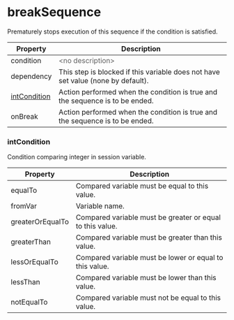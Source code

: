 # breakSequence

Prematurely stops execution of this sequence if the condition is satisfied. 

| Property | Description |
| ------- | -------- |
| condition | <font color="#606060">&lt;no description&gt;</font> |
| dependency | This step is blocked if this variable does not have set value (none by default).  |
| [intCondition](#intCondition) | Action performed when the condition is true and the sequence is to be ended.  |
| onBreak | Action performed when the condition is true and the sequence is to be ended.  |

### <a id="intCondition"></a>intCondition

Condition comparing integer in session variable. 

| Property | Description |
| ------- | -------- |
| equalTo | Compared variable must be equal to this value.  |
| fromVar | Variable name.  |
| greaterOrEqualTo | Compared variable must be greater or equal to this value.  |
| greaterThan | Compared variable must be greater than this value.  |
| lessOrEqualTo | Compared variable must be lower or equal to this value.  |
| lessThan | Compared variable must be lower than this value.  |
| notEqualTo | Compared variable must not be equal to this value.  |

